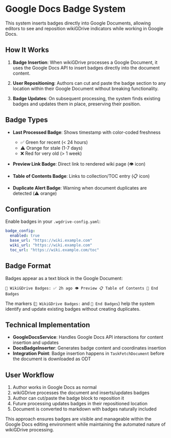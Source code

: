 # Google Docs Badge System

This system inserts badges directly into Google Documents, allowing editors to see and reposition wikiGDrive indicators while working in Google Docs.

## How It Works

1. **Badge Insertion**: When wikiGDrive processes a Google Document, it uses the Google Docs API to insert badges directly into the document content.

2. **User Repositioning**: Authors can cut and paste the badge section to any location within their Google Document without breaking functionality.

3. **Badge Updates**: On subsequent processing, the system finds existing badges and updates them in place, preserving their position.

## Badge Types

- **Last Processed Badge**: Shows timestamp with color-coded freshness
  - ✅ Green for recent (< 24 hours)
  - ⚠️ Orange for stale (1-7 days)
  - ❌ Red for very old (> 1 week)

- **Preview Link Badge**: Direct link to rendered wiki page (👁️ icon)

- **Table of Contents Badge**: Links to collection/TOC entry (📋 icon)

- **Duplicate Alert Badge**: Warning when document duplicates are detected (⚠️ orange)

## Configuration

Enable badges in your `.wgdrive-config.yaml`:

```yaml
badge_config:
  enabled: true
  base_url: "https://wiki.example.com"
  wiki_url: "https://wiki.example.com"
  toc_url: "https://wiki.example.com/toc"
```

## Badge Format

Badges appear as a text block in the Google Document:

```
📍 WikiGDrive Badges: ✅ 2h ago 👁️ Preview 📋 Table of Contents 📍 End Badges
```

The markers (`📍 WikiGDrive Badges:` and `📍 End Badges`) help the system identify and update existing badges without creating duplicates.

## Technical Implementation

- **GoogleDocsService**: Handles Google Docs API interactions for content insertion and updates
- **DocsBadgeInserter**: Generates badge content and coordinates insertion
- **Integration Point**: Badge insertion happens in `TaskFetchDocument` before the document is downloaded as ODT

## User Workflow

1. Author works in Google Docs as normal
2. wikiGDrive processes the document and inserts/updates badges
3. Author can cut/paste the badge block to reposition it
4. Future processing updates badges in their repositioned location
5. Document is converted to markdown with badges naturally included

This approach ensures badges are visible and manageable within the Google Docs editing environment while maintaining the automated nature of wikiGDrive processing.